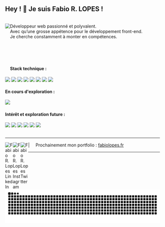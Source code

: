 ## Hey ! 👋 Je suis Fabio R. LOPES  !

 

<div align="center">
  <br>

  <img align="left" height="160em" src="https://github-readme-stats.vercel.app/api/top-langs/?username=FabioDevCode&layout=compact&langs_count=6&theme=vue-dark&border_radius=8px"/>
  
  <div align="left" > 
     Développeur web passionné et polyvalent.<br>
     Avec qu’une grosse appétence pour le développement front-end.<br>
     Je cherche constamment à monter en compétences.
  </div>
  
</div>

<br>
<br>
<br>
<br>

<h4>Stack technique :</h4>
<div align="left">
  <img src="https://img.shields.io/badge/JavaScript-F7DF1E?style=for-the-badge&logo=javascript&logoColor=black"/>
  <img src="https://img.shields.io/badge/Node.js-43853D?style=for-the-badge&logo=node.js&logoColor=white"/>
  <img src="https://img.shields.io/badge/Express.js-404D59?style=for-the-badge&logo=Express&logoColor=white"/>
  <img src="https://img.shields.io/badge/Vue.js-35495E?style=for-the-badge&logo=vue.js&logoColor=4FC08D"/>
<!--   <br> -->
  <img src="https://img.shields.io/badge/jQuery-F2F2F2?style=for-the-badge&logo=jquery&logoColor=13609E"/>
  <img src="https://img.shields.io/badge/HTML-E34F26?style=for-the-badge&logo=html5&logoColor=white"/>
  <img src="https://img.shields.io/badge/CSS-1572B6?style=for-the-badge&logo=css3&logoColor=white"/>
  <img src="https://img.shields.io/badge/Sass-C6538C?style=for-the-badge&logo=sass&logoColor=white"/>
</div>

<h4>En cours d'exploration :</h4>
<div align="left">
  <img src="https://img.shields.io/badge/TypeScript-007ACC?style=for-the-badge&logo=typescript&logoColor=white"/>
</div> 

<h4>Intérêt et exploration future :</h4>
<div align="left">
  <img src="https://img.shields.io/badge/nginx-%23009639.svg?style=for-the-badge&logo=nginx&logoColor=white"/>
  <img src="https://img.shields.io/badge/Docker-086DD7?style=for-the-badge&logo=docker&logoColor=white"/>
  <img src="https://img.shields.io/badge/Nuxt.js-0C0C0D?style=for-the-badge&logo=nuxt.js&logoColor=4FC08D"/>
  <img src="https://img.shields.io/badge/python-3670A0?style=for-the-badge&logo=python&logoColor=ffdd54"/>
  <img src="https://img.shields.io/badge/Flutter-02569B?style=for-the-badge&logo=flutter&logoColor=white"/>
  <img src="https://img.shields.io/badge/C%23-5C2D91?style=for-the-badge&logo=c-sharp&logoColor=white"/>
</div> 

<br>

----


<a href="https://linkedin.com/in/fabiodevcode/">
  <img align="left" alt="Fabio R. Lopes LinkedIn" width="25px" src="https://img.icons8.com/3d-fluency/512/linkedin.png" />
</a>
<a href="https://www.instagram.com/fabiodevcode/">
  <img align="left" alt="Fabio R. Lopes Instagram" width="25px" src="https://img.icons8.com/3d-fluency/512/instagram-new.png" />
</a>
<a href="https://twitter.com/FabioDevCode">
  <img align="left" alt="Fabio R. Lopes Twitter" width="25px" src="https://img.icons8.com/3d-fluency/512/twitter-circled.png" />
</a>

| &nbsp;&nbsp;&nbsp; Prochainement mon portfolio : [fabiolopes.fr](https://www.fabiolopes.fr/)

----

<!--
<div align="center">
  <img height="190em" src="https://github-readme-stats.vercel.app/api/top-langs/?username=FabioDevCode&layout=compact&langs_count=6&theme=vue-dark&border_radius=8px"/>
  <img height="190em" src="https://github-readme-stats.vercel.app/api?username=FabioDevCode&theme=vue-dark&border_radius=8px"/> 
</div>
-->


<div align="center" display="inline-block">
  
  <picture>
    <source media="(prefers-color-scheme: dark)" srcset="https://raw.githubusercontent.com/FabioDevCode/FabioDevCode/output/github-contribution-grid-snake-dark.svg">
    <source media="(prefers-color-scheme: light)" srcset="https://raw.githubusercontent.com/FabioDevCode/FabioDevCode/output/github-contribution-grid-snake-dark.svg">
    <img alt="github contribution grid snake animation" src="https://raw.githubusercontent.com/FabioDevCode/FabioDevCode/output/github-contribution-grid-snake.svg">
  </picture>
  
</div>

<!--
  ![Snake animation](https://github.com/FabioDevCode/FabioDevCode/blob/output/github-contribution-grid-snake.svg)
-->

<br>


<!--
<div align="center" display="inline-block">
  <img src="https://github-readme-activity-graph.cyclic.app/graph?username=FabioDevCode&custom_title=Commit%20/%20Jour&theme=vue&bg_color=22272E&hide_title=true&color=ADBAC7&hide_border=true" height="#22272E"/>
</div>
-->
